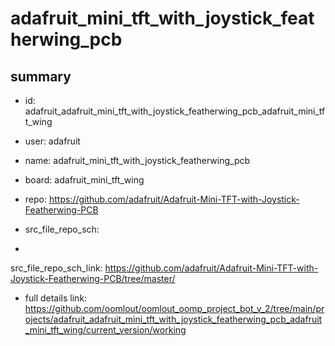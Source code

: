 # adafruit_mini_tft_with_joystick_featherwing_pcb
 
## summary 
* id: adafruit_adafruit_mini_tft_with_joystick_featherwing_pcb_adafruit_mini_tft_wing
* user: adafruit
* name: adafruit_mini_tft_with_joystick_featherwing_pcb
* board: adafruit_mini_tft_wing
* repo: https://github.com/adafruit/Adafruit-Mini-TFT-with-Joystick-Featherwing-PCB



* src_file_repo_sch: 
*
 src_file_repo_sch_link: https://github.com/adafruit/Adafruit-Mini-TFT-with-Joystick-Featherwing-PCB/tree/master/
* full details link: https://github.com/oomlout/oomlout_oomp_project_bot_v_2/tree/main/projects/adafruit_adafruit_mini_tft_with_joystick_featherwing_pcb_adafruit_mini_tft_wing/current_version/working  







